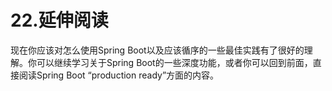 # 22.延伸阅读

现在你应该对怎么使用Spring Boot以及应该循序的一些最佳实践有了很好的理解。你可以继续学习关于Spring Boot的一些深度功能，或者你可以回到前面，直接阅读Spring Boot “production ready”方面的内容。



